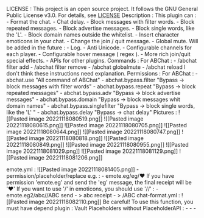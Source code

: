 LICENSE :
	This project is an open source project. It follows the GNU General Public License v3.0. For details, see [LICENSE](https://github.com/Douaol/ABChat/blob/main/LICENSE "LICENSE")
Description :
	This plugin can : 
	- Format the chat.
	- Chat delay.
	- Block messages with filter words.
	- Block repeated messages.
	- Block advertise messages.
	- Block single words, like the 'L'.
	- Block domain names outside the whitelist.
	- Insert character emoticons in your chat.
	- Change the join / quit message.
	- Global mute.
	Will be added in the future : 
	- Log.
	- Anti Unicode.
	- Configurable channels for each player.
	- Configurable hover message ( regex ).
	- More rich join/quit special effects.
	- APIs for other plugins.
Commands : 
	For ABChat :
	- /abchat filter add <filter word>
	- /abchat filter remove <filter word>
	- /abchat globalmute
	- /abchat reload
	I don't think these instructions need explanation.
Permissions : 
	For ABChat : 
	- abchat.use
	"All command of ABChat"
	- abchat.bypass.filter
	"Bypass -> block messages with filter words"
	- abchat.bypass.repeat
	"Bypass -> block repeated messages"
	- abchat.bypass.adv
	"Bypass -> block advertise messages"
	- abchat.bypass.domain
	"Bypass -> block messages whit domain names"
	- abchat.bypass.singlefilter
	"Bypass -> block single words, like the 'L' "
	- abchat.bypass.delay
	"Bypass -> chat delay"
Pictures : 
![[Pasted image 20221118080519.png]]
![[Pasted image 20221118080615.png]]
![[Pasted image 20221118080705.png]]
![[Pasted image 20221118080644.png]]
![[Pasted image 20221118080747.png]]
![[Pasted image 20221118080818.png]]
![[Pasted image 20221118080849.png]]
![[Pasted image 20221118080955.png]]
![[Pasted image 20221118081029.png]]
![[Pasted image 20221118081129.png]]
![[Pasted image 20221118081206.png]]

emote.yml :
	![[Pasted image 20221118081405.png]]
	- permission/placeholder/replace
	e.g. : 
	- emote.eg/eg/♥
	If you have permission 'emote.eg' and send the 'eg' message, the final receipt will be '♥'
	If you want to use '/' in emoticons, you should use '//' :
	- emote.eg2/abc//ABC
	send - > abc
	receipt - > /ABC
chat-format.yml :
	![[Pasted image 20221118082110.png]]
	Be careful! To use this function, you must have depend plugin : Vault
	Placeholders without PlaceholderAPI :
	- <PLAYER>
	- <PREFIX>
	- <SUFFIX>
